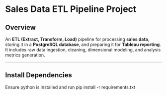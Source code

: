 # **Sales Data ETL Pipeline Project**

## **Overview**
An **ETL (Extract, Transform, Load)** pipeline for processing **sales data**, storing it in a **PostgreSQL database**, and preparing it for **Tableau reporting**. It includes raw data ingestion, cleaning, dimensional modeling, and analysis metrics generation.

---

## **Install Dependencies**
Ensure python is installed and run pip install -r requirements.txt
